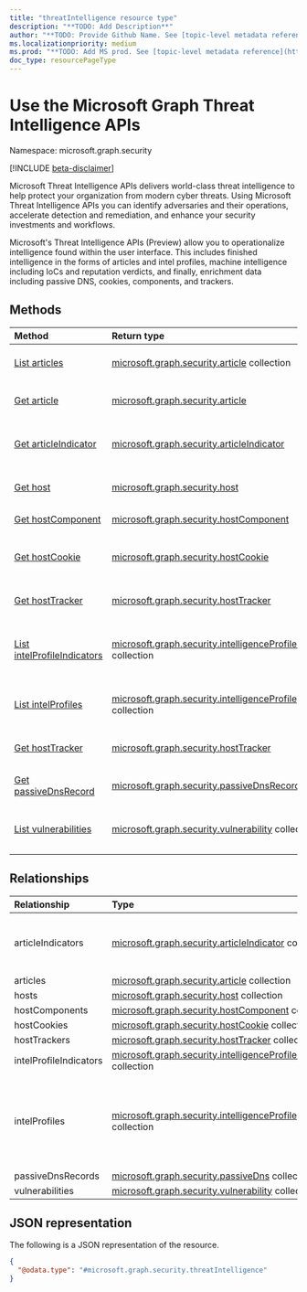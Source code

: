 ```yaml
---
title: "threatIntelligence resource type"
description: "**TODO: Add Description**"
author: "**TODO: Provide Github Name. See [topic-level metadata reference](https://aka.ms/msgo?pagePath=Document-APIs/Guidelines/Metadata)**"
ms.localizationpriority: medium
ms.prod: "**TODO: Add MS prod. See [topic-level metadata reference](https://aka.ms/msgo?pagePath=Document-APIs/Guidelines/Metadata)**"
doc_type: resourcePageType
---
```


# Use the Microsoft Graph Threat Intelligence APIs

Namespace: microsoft.graph.security

[!INCLUDE [beta-disclaimer](../../includes/beta-disclaimer.md)]

Microsoft Threat Intelligence APIs delivers world-class threat intelligence to help protect your organization from modern cyber threats. Using Microsoft Threat Intelligence APIs you can identify adversaries and their operations, accelerate detection and remediation, and enhance your security investments and workflows.

Microsoft's Threat Intelligence APIs (Preview) allow you to operationalize intelligence found within the user interface. This includes finished intelligence in the forms of articles and intel profiles, machine intelligence including IoCs and reputation verdicts, and finally, enrichment data including passive DNS, cookies, components, and trackers.

## Methods
|Method|Return type|Description|
|:---|:---|:---|
|[List articles](../api/security-article-list.md)|[microsoft.graph.security.article](../resources/security-article.md) collection|Get the article resources from the articles navigation property.|
|[Get article](../api/security-article-get.md)|[microsoft.graph.security.article](../resources/security-article.md) |Get the article resources from the articles navigation property.|
|[Get articleIndicator](../api/security-articleindicator-get.md)|[microsoft.graph.security.articleIndicator](../resources/security-articleindicator.md) |Get the articleIndicator resources from the articleIndicators navigation property.|
|[Get host](../api/security-host-get.md)|[microsoft.graph.security.host](../resources/security-host.md) |Get the host resources from the hosts navigation property.|
|[Get hostComponent](../api/security-hostcomponent-get.md)|[microsoft.graph.security.hostComponent](../resources/security-hostcomponent.md) |Get the hostComponent resources|
|[Get hostCookie](../api/security-hostcookie-get.md)|[microsoft.graph.security.hostCookie](../resources/security-hostcookie.md) |Get the hostCookie resources from the hostCookies navigation property.|
|[Get hostTracker](../api/security-hostTracker-get.md)|[microsoft.graph.security.hostTracker](../resources/security-hosttracker.md) |Get the hostTracker resource from the trackers navigation property.|
|[List intelProfileIndicators](../api/security-intelligenceprofile-list-indicators.md)|[microsoft.graph.security.intelligenceProfileIndicator](../resources/security-intelligenceprofileindicator.md) collection|Get the intelligenceProfileIndicator resources from the intelProfileIndicators navigation property.|
|[List intelProfiles](../api/security-threatintelligence-list-intelprofiles.md)|[microsoft.graph.security.intelligenceProfile](../resources/security-intelligenceprofile.md) collection|Get the intelligenceProfile resources from the intelProfiles navigation property.|
|[Get hostTracker](../api/security-hostname-get-hostTracker.md)|[microsoft.graph.security.hostTracker](../resources/security-hosttracker.md) |Get the hostTracker resource from the trackers navigation property.|
|[Get passiveDnsRecord](../api/security-passiveDnsRecord-get.md)|[microsoft.graph.security.passiveDnsRecord](../resources/security-passiveDnsRecord.md) |Get the hostTracker resource from the trackers navigation property.|
|[List vulnerabilities](../api/security-threatintelligence-list-vulnerabilities.md)|[microsoft.graph.security.vulnerability](../resources/security-vulnerability.md) collection|Get the vulnerability resources from the vulnerabilities navigation property.|

## Relationships
|Relationship|Type|Description|
|:---|:---|:---|
|articleIndicators|[microsoft.graph.security.articleIndicator](../resources/security-articleindicator.md) collection|Refers to indicators of threat or compromise highlighted in an [microsoft.graph.security.article](../resources/security-article.md). **Note**: List retrieval is not yet supported.|
|articles|[microsoft.graph.security.article](../resources/security-article.md) collection|Returns a list of `aricles`.|
|hosts|[microsoft.graph.security.host](../resources/security-host.md) collection|**TODO: Add Description**|
|hostComponents|[microsoft.graph.security.hostComponent](../resources/security-hostcomponent.md) collection|**TODO: Add Description**|
|hostCookies|[microsoft.graph.security.hostCookie](../resources/security-hostcookie.md) collection|**TODO: Add Description**|
|hostTrackers|[microsoft.graph.security.hostTracker](../resources/security-hosttracker.md) collection|**TODO: Add Description**|
|intelProfileIndicators|[microsoft.graph.security.intelligenceProfileIndicator](../resources/security-intelligenceprofileindicator.md) collection|**TODO: Add Description**|
|intelProfiles|[microsoft.graph.security.intelligenceProfile](../resources/security-intelligenceprofile.md) collection|Intelligence Profiles provide the most up-to-date threat actor and tooling infrastructure visibility in the industry today, enabling Threat Intel and SecOps teams to streamline their advanced threat hunting and analysis workflows.|
|passiveDnsRecords|[microsoft.graph.security.passiveDns](../resources/security-passivednsrecord.md) collection|**TODO: Add Description**|
|vulnerabilities|[microsoft.graph.security.vulnerability](../resources/security-vulnerability.md) collection|**TODO: Add Description**|

## JSON representation
The following is a JSON representation of the resource.
<!-- {
  "blockType": "resource",
  "keyProperty": "id",
  "@odata.type": "microsoft.graph.security.threatIntelligence",
  "openType": false
}
-->
``` json
{
  "@odata.type": "#microsoft.graph.security.threatIntelligence"
}
```


